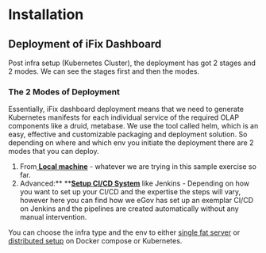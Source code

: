 # Installation

## Deployment of iFix Dashboard <a href="deploy-mgramseva" id="deploy-mgramseva"></a>

Post infra setup (Kubernetes Cluster), the deployment has got 2 stages and 2 modes. We can see the stages first and then the modes.‌

### The 2 Modes of Deployment <a href="the-2-modes-of-deployment" id="the-2-modes-of-deployment"></a>

Essentially,  iFix dashboard deployment means that we need to generate Kubernetes manifests for each individual service of the required OLAP components like a druid, metabase. We use the tool called helm, which is an easy, effective and customizable packaging and deployment solution. So depending on where and which env you initiate the deployment there are 2 modes that you can deploy.‌

1. From[ **Local machine**](../../mgramseva/installation/local-setup.md) - whatever we are trying in this sample exercise so far.
2. Advanced:** **[**Setup CI/CD System**](ci-cd.md) like Jenkins - Depending on how you want to set up your CI/CD and the expertise the steps will vary, however here you can find how we eGov has set up an exemplar CI/CD on Jenkins and the pipelines are created automatically without any manual intervention.

You can choose the infra type and the env to either [single fat server](https://druid.apache.org/docs/latest/operations/single-server.html) or [distributed setup](https://druid.apache.org/docs/latest/tutorials/cluster.html) on Docker compose or Kubernetes.

